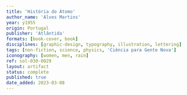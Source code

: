```yaml
---
title: 'História do Átomo'
author_name: 'Alves Martins'
year: y1955
origin: Portugal
publisher: 'Atlântida'
formats: [book-cover, book]
disciplines: [graphic-design, typography, illustration, lettering]
tags: [non-fiction, science, physics, 'Ciência para Gente Nova']
iconography: [women, men, rain]
ref: sol-030-0029
layout: artifact
status: complete
published: true
date_added: 2023-03-08
---
```

